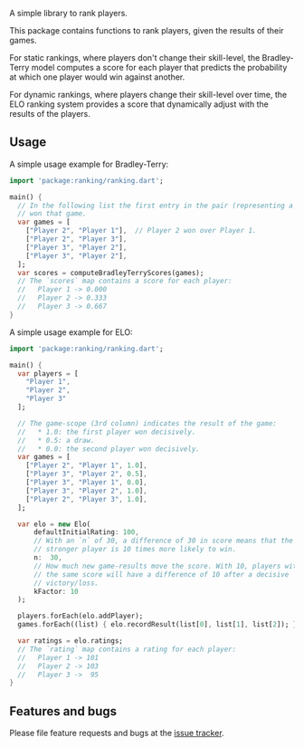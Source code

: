 A simple library to rank players.

This package contains functions to rank players, given the results
of their games.

For static rankings, where players don't change their skill-level,
the Bradley-Terry model computes a score for each player that
predicts the probability at which one player would win against another.

For dynamic rankings, where players change their skill-level over time,
the ELO ranking system provides a score that dynamically adjust with
the results of the players.

## Usage

A simple usage example for Bradley-Terry:

```dart
import 'package:ranking/ranking.dart';

main() {
  // In the following list the first entry in the pair (representing a game)
  // won that game.
  var games = [
    ["Player 2", "Player 1"],  // Player 2 won over Player 1.
    ["Player 2", "Player 3"],
    ["Player 3", "Player 2"],
    ["Player 3", "Player 2"],
  ];
  var scores = computeBradleyTerryScores(games);
  // The `scores` map contains a score for each player:
  //   Player 1 -> 0.000
  //   Player 2 -> 0.333
  //   Player 3 -> 0.667
}
```

A simple usage example for ELO:
```dart
import 'package:ranking/ranking.dart';

main() {
  var players = [
    "Player 1",
    "Player 2",
    "Player 3"
  ];

  // The game-scope (3rd column) indicates the result of the game:
  //   * 1.0: the first player won decisively.
  //   * 0.5: a draw.
  //   * 0.0: the second player won decisively.
  var games = [
    ["Player 2", "Player 1", 1.0],
    ["Player 3", "Player 2", 0.5],
    ["Player 3", "Player 1", 0.0],
    ["Player 3", "Player 2", 1.0],
    ["Player 2", "Player 3", 1.0],
  ];

  var elo = new Elo(
      defaultInitialRating: 100,
      // With an `n` of 30, a difference of 30 in score means that the
      // stronger player is 10 times more likely to win.
      n:  30,
      // How much new game-results move the score. With 10, players with
      // the same score will have a difference of 10 after a decisive
      // victory/loss.
      kFactor: 10
  );

  players.forEach(elo.addPlayer);
  games.forEach((list) { elo.recordResult(list[0], list[1], list[2]); });

  var ratings = elo.ratings;
  // The `rating` map contains a rating for each player:
  //   Player 1 -> 101
  //   Player 2 -> 103
  //   Player 3 ->  95
}
```


## Features and bugs

Please file feature requests and bugs at the [issue tracker][tracker].

[tracker]: http://example.com/issues/replaceme
